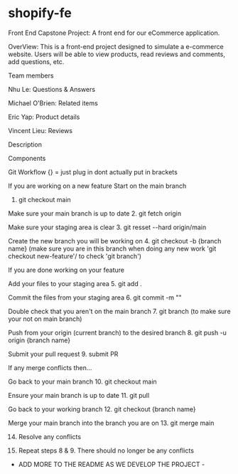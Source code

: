 # shopify-fe
Front End Capstone Project: A front end for our eCommerce application.

OverView: 
This is a front-end project designed to simulate a e-commerce website. Users will be able to view products, read reviews and comments, add questions, etc. 

Team members

Nhu Le: Questions & Answers

Michael O'Brien: Related items

Eric Yap: Product details

Vincent Lieu: Reviews


Description

Components


Git Workflow
{} = just plug in dont actually put in brackets 

If you are working on a new feature
Start on the main branch
1. git checkout main 

Make sure your main branch is up to date
2. git fetch origin

Make sure your staging area is clear
3. git resset --hard origin/main

Create the new branch you will be working on
4. git checkout -b {branch name} (make sure you are in this branch when doing any new work 'git checkout new-feature'/ to check 'git branch')

If you are done working on your feature

Add your files to your staging area
5. git add .

Commit the files from your staging area
6. git commit -m ""

Double check that you aren't on the main branch
7. git branch (to make sure your not on main branch)

Push from your origin (current branch) to the desired branch
8. git push -u origin {branch name}

Submit your pull request
9. submit PR

If any merge conflicts then...

Go back to your main branch
10. git checkout main

Ensure your main branch is up to date
11. git pull

Go back to your working branch
12. git checkout {branch name}

Merge your main branch into the branch you are on
13. git merge main

14. Resolve any conflicts

15. Repeat steps 8 & 9. There should no longer be any conflicts






- ADD MORE TO THE README AS WE DEVELOP THE PROJECT -
